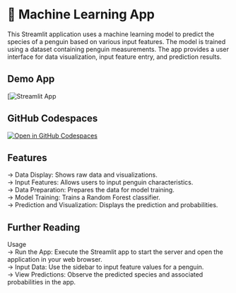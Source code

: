 #  🤖 Machine Learning App

This Streamlit application uses a machine learning model to predict the species of a penguin based on various input features. The model is trained using a dataset containing penguin measurements. The app provides a user interface for data visualization, input feature entry, and prediction results.

## Demo App

[![Streamlit App](https://dhanishtha.streamlit.app/)

## GitHub Codespaces

[![Open in GitHub Codespaces](https://github.com/codespaces/badge.svg)](https://codespaces.new/streamlit/app-starter-kit?quickstart=1)

## Features
-> Data Display: Shows raw data and visualizations.<br>
-> Input Features: Allows users to input penguin characteristics.<br>
-> Data Preparation: Prepares the data for model training.<br>
-> Model Training: Trains a Random Forest classifier.<br>
-> Prediction and Visualization: Displays the prediction and probabilities.<br>

## Further Reading
Usage<br>
-> Run the App: Execute the Streamlit app to start the server and open the application in your web browser.<br>
-> Input Data: Use the sidebar to input feature values for a penguin.<br>
-> View Predictions: Observe the predicted species and associated probabilities in the app.<br>

